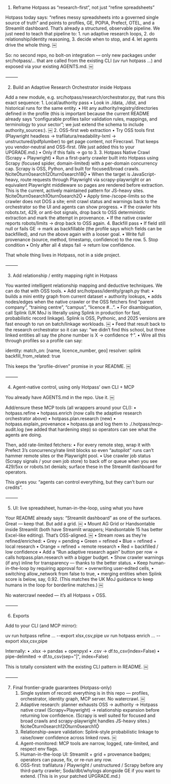 1. Reframe Hotpass as “research-first”, not just “refine spreadsheets”

Hotpass today says: “refines messy spreadsheets into a governed single source of truth” and points to profiles, GE, POPIA, Prefect, OTEL, and a Streamlit dashboard. That’s already a structured, observable pipeline. We just need to teach that pipeline to: 1. run adaptive research loops, 2. do relationship/identity reasoning, 3. decide when to stop, and 4. let agents drive the whole thing. ￼

So: no second repo, no bolt-on integration — only new packages under src/hotpass/... that are called from the existing CLI (uv run hotpass ...) and exposed via your existing AGENTS.md. ￼

⸻

2. Build an Adaptive Research Orchestrator inside Hotpass

Add a new module, e.g. src/hotpass/research/orchestrator.py, that runs this exact sequence: 1. Local/authority pass
• Look in ./data, ./dist, and historical runs for the same entity.
• Hit any authority/registry/directories defined in the profile (this is important because the current README already says “configurable profiles tailor validation rules, mappings, and terminology to your sector”; we just extend the schema to include authority_sources:). ￼ 2. OSS-first web extraction
• Try OSS tools first (Playwright headless → trafilatura/readability-lxml → unstructured/pdfplumber) to get page content, not Firecrawl. That keeps you vendor-neutral and OSS-first. (We just added this to your UPGRADE.md.)
• Only if this fails → go to 3. 3. Hotpass Native Crawl (Scrapy + Playwright)
• Run a first-party crawler built into Hotpass using Scrapy (focused spider, domain-limited) with a per-domain concurrency cap. Scrapy is OSS, Python, and built for focused/broad crawls. citeturn0search12turn0search18
• When the target is JavaScript-heavy, route requests through Playwright via scrapy-playwright or an equivalent Playwright middleware so pages are rendered before extraction. This is the current, actively maintained pattern for JS-heavy sites. citeturn0search1turn0search2
• Apply time-/scope-limits so the crawler does not DOS a site; emit crawl status and warnings back to the orchestrator so the UI and agents can show progress.
• If the crawler hits robots.txt, 429, or anti-bot signals, drop back to OSS deterministic extraction and mark the attempt in provenance.
• If the native crawler reports robots/limits → drop back to OSS again. 4. Backfill pass
• If field still null or fails GE → mark as backfillable (the profile says which fields can be backfilled), and run the above again with a looser goal.
• Write full provenance (source, method, timestamp, confidence) to the row. 5. Stop condition
• Only after all 4 steps fail → return low confidence.

That whole thing lives in Hotpass, not in a side project.

⸻

3. Add relationship / entity mapping right in Hotpass

You wanted intelligent relationship mapping and deductive techniques. We can do that with OSS tools.
• Add src/hotpass/identity/graph.py that:
• builds a mini entity graph from current dataset + authority lookups,
• adds nodes/edges when the native crawler or the OSS fetchers find “parent company”, “training centre”, “campus”, “licence #…”.
• For disambiguation, call Splink (UK MoJ is literally using Splink in production for fast, probabilistic record linkage). Splink is OSS, Pythonic, and 2025 versions are fast enough to run on batch/linkage workloads. ￼
• Feed that result back to the research orchestrator so it can say: “we didn’t find this school, but three linked entities all say the phone number is X → confidence ↑”.
• Wire all this through profiles so a profile can say:

identity:
match_on: [name, licence_number, geo]
resolver: splink
backfill_from_related: true

This keeps the “profile-driven” promise in your README. ￼

⸻

4. Agent-native control, using only Hotpass’ own CLI + MCP

You already have AGENTS.md in the repo. Use it. ￼

Add/ensure these MCP tools (all wrappers around your CLI):
• hotpass.refine
• hotpass.enrich (now calls the adaptive research orchestrator above)
• hotpass.plan.research (new)
• hotpass.explain_provenance
• hotpass.qa
and log them to ./.hotpass/mcp-audit.log (we added that hardening step) so operators can see what the agents are doing.

Then, add rate-limited fetchers:
• For every remote step, wrap it with Prefect 3’s concurrency/rate limit blocks so even “autopilot” runs can’t hammer remote sites or the Playwright pool.
• Use crawler job status (Scrapy signals / your own job store) to back off or queue when you see 429/5xx or robots.txt denials; surface these in the Streamlit dashboard for operators.

This gives you: “agents can control everything, but they can’t burn our credits”.

⸻

5. UI: live spreadsheet, human-in-the-loop, using what you have

Your README already says: “Streamlit dashboard” as one of the surfaces. Great — keep that. But add a grid. ￼
• Mount AG Grid or Handsontable inside Streamlit (both have Streamlit wrappers; Handsontable 15 has better Excel-like editing). That’s OSS-aligned. ￼
• Stream rows as they’re refined/enriched:
• Grey = pending
• Green = refined
• Blue = refined + local research
• Orange = refined + remote research
• Red = backfilled / low confidence
• Add a “Run adaptive research again” button per row → calls hotpass.plan.research with a bigger budget.
• Show crawler warnings (if any) inline for transparency — thanks to the better status.
• Keep human-in-the-loop by requiring approval for:
• overwriting user-edited cells,
• switching allow_network from false to true,
• merging entities when Splink score is below, say, 0.92. (This matches the UK MoJ guidance to keep humans in the loop for borderline matches.) ￼

No watercrawl needed — it’s all Hotpass + OSS.

⸻

6. Exports

Add to your CLI (and MCP mirror):

uv run hotpass refine ... --export xlsx,csv,pipe
uv run hotpass enrich ... --export xlsx,csv,pipe

Internally:
• .xlsx → pandas + openpyxl
• .csv → df.to_csv(index=False)
• pipe-delimited → df.to_csv(sep="|", index=False)

This is totally consistent with the existing CLI pattern in README. ￼

⸻

7. Final frontier-grade guarantees (Hotpass-only)
   1. Single system of record: everything is in this repo — profiles, orchestrator, identity graph, MCP server. No watercrawl. ￼
   2. Adaptive research: planner exhausts OSS → authority → Hotpass native crawl (Scrapy+Playwright) → relationship expansion before returning low confidence. (Scrapy is well suited for focused and broad crawls and scrapy-playwright handles JS-heavy sites.) citeturn0search12turn0search1
   3. Relationship-aware validation: Splink-style probabilistic linkage to raise/lower confidence across linked rows. ￼
   4. Agent-monitored: MCP tools are narrow, logged, rate-limited, and respect env flags.
   5. Human-in-the-loop UI: Streamlit + grid + provenance badges; operators can pause, fix, or re-run any row.
   6. OSS-first: trafilatura / Playwright / unstructured / Scrapy before any third-party crawler; Soda/dbt/whylogs alongside GE if you want to extend. (This is in your patched UPGRADE.md.)

